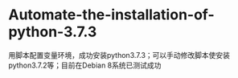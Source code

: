 # Automate-the-installation-of-python-3.7.3
用脚本配置变量环境，成功安装python3.7.3；可以手动修改脚本使安装python3.7.2等；目前在Debian 8系统已测试成功
